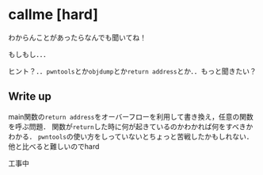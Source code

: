 # callme [hard]
わからんことがあったらなんでも聞いてね！

もしもし．．．

ヒント？．．`pwntools`とか`objdump`とか`return address`とか．．もっと聞きたい？

## Write up
main関数の`return address`をオーバーフローを利用して書き換え，任意の関数を呼ぶ問題．
関数が`return`した時に何が起きているのかわかれば何をすべきかわかる．
`pwntools`の使い方をしっていないとちょっと苦戦したかもしれない．
他と比べると難しいのでhard


工事中